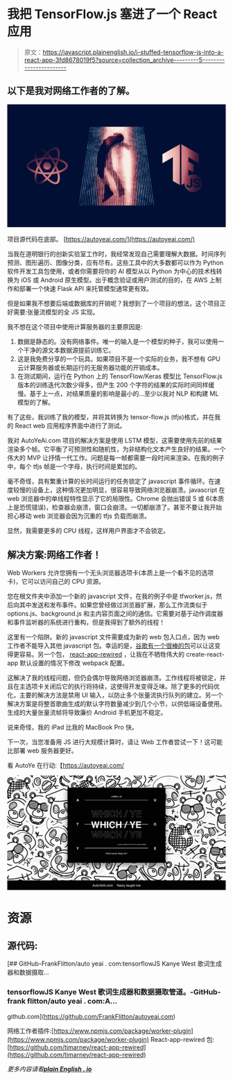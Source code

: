 # 我把 TensorFlow.js 塞进了一个 React 应用

> 原文：<https://javascript.plainenglish.io/i-stuffed-tensorflow-js-into-a-react-app-3fd8678019f5?source=collection_archive---------5----------------------->

## 以下是我对网络工作者的了解。

![](img/4ff5a9ff47304148521b8ea4fc4d6f03.png)

项目源代码在底部。
[https://autoyeai.com/](https://autoyeai.com/)

当我在道明银行的创新实验室工作时，我经常发现自己需要理解大数据。时间序列预测、图形遍历、图像分类，应有尽有。这些工具中的大多数都可以作为 Python 软件开发工具包使用，或者你需要将你的 AI 模型从以 Python 为中心的技术栈转换为 iOS 或 Android 原生模型。出于概念验证或用户测试的目的，在 AWS 上制作和部署一个快速 Flask API 来托管模型通常更有效。

但是如果我不想要后端或数据库的开销呢？我想到了一个项目的想法，这个项目正好需要:张量流模型的全 JS 实现。

我不想在这个项目中使用计算服务器的主要原因是:

1.  数据是静态的。没有网络事件。唯一的输入是一个模型的种子，我可以使用一个干净的源文本数据源提前训练它。
2.  这是我免费分享的一个玩具。如果项目不是一个实际的业务，我不想有 GPU 云计算服务器或长期运行的无服务器功能的开销成本。
3.  在测试期间，运行在 Python 上的 TensorFlow/Keras 模型比 TensorFlow.js 版本的训练迭代次数少得多，但产生 200 个字符的结果的实际时间同样缓慢。基于上一点，对结果质量的影响是最小的…至少以我对 NLP 和构建 ML 模型的了解。

有了这些，我训练了我的模型，并将其转换为 tensor-flow.js (tfjs)格式，并在我的 React web 应用程序界面中进行了测试。

我对 AutoYeAi.com 项目的解决方案是使用 LSTM 模型，这需要使用先前的结果渲染多个帧。它平衡了可预测性和随机性，为非结构化文本产生良好的结果。一个伟大的 MVP 让抒情一代工作。问题是每一帧都需要一段时间来渲染。在我的例子中，每个 tfjs 帧是一个字母，执行时间是累加的。

毫不奇怪，具有繁重计算的长时间运行的任务锁定了 javascript 事件循环。在速度较慢的设备上，这种情况更加明显，很容易导致网络浏览器崩溃。javascript 在 web 浏览器中的单线程特性显示了它的局限性。Chrome 会抛出错误 5 或 6(本质上是恐慌错误)，检查器会崩溃，窗口会崩溃。一切都崩溃了。甚至不要让我开始担心移动 web 浏览器会因为沉重的 tfjs 负载而崩溃。

显然，我需要更多的 CPU 线程，这样用户界面才不会锁定。

## 解决方案:网络工作者！

Web Workers 允许您拥有一个无头浏览器选项卡(本质上是一个看不见的选项卡)，它可以访问自己的 CPU 资源。

您在根文件夹中添加一个新的 javascript 文件，在我的例子中是 tfworker.js，然后向其中发送和发布事件。如果您曾经做过浏览器扩展，那么工作流类似于 options.js、background.js 和主内容页面之间的通信。它需要对基于动作调度器和事件监听器的系统进行重构，但是我得到了额外的线程！

这里有一个陷阱。新的 javascript 文件需要成为新的 web 包入口点，因为 web 工作者不能导入其他 javascript 包。幸运的是，[谷歌有一个很棒的包](https://www.npmjs.com/package/worker-plugin)可以让这变得更容易。另一个包， [react-app-rewired](https://github.com/timarney/react-app-rewired) ，让我在不牺牲伟大的 create-react-app 默认设置的情况下修改 webpack 配置。

这解决了我的线程问题，但仍会偶尔导致网络浏览器崩溃。工作线程将被锁定，并且在主选项卡关闭后它的执行将持续，这使得开发变得乏味。除了更多的代码优化，主要的解决方法是禁用 UI 输入，以防止多个张量流执行队列的建立。另一个解决方案是将整首歌曲生成的默认字符数量减少到几个小节，以供低端设备使用。生成的大量张量流帧将导致廉价 Android 手机更加不稳定。

说来奇怪，我的 iPad 比我的 MacBook Pro 快。

下一次，当您准备用 JS 进行大规模计算时，请让 Web 工作者尝试一下！这可能比部署 web 服务器更好。

看 AutoYe 在行动:【https://autoyeai.com/ 

![](img/0db71f38cb1e8c36216ea8037a970e1a.png)

# 资源

## 源代码:

[](https://github.com/FrankFlitton/autoyeai.com) [## GitHub-FrankFlitton/auto yeai . com:tensorflowJS Kanye West 歌词生成器和数据摄取…

### tensorflowJS Kanye West 歌词生成器和数据摄取管道。-GitHub-frank flitton/auto yeai . com:A…

github.com](https://github.com/FrankFlitton/autoyeai.com) 

网络工作者插件:[https://www.npmjs.com/package/worker-plugin](https://www.npmjs.com/package/worker-plugin)
React-app-rewired 包:[https://github.com/timarney/react-app-rewired](https://github.com/timarney/react-app-rewired)

*更多内容请看*[***plain English . io***](http://plainenglish.io/)